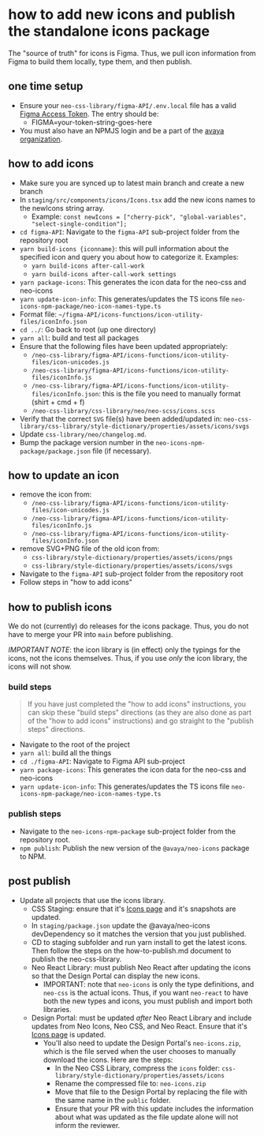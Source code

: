 # how to add new icons and publish the standalone icons package

The "source of truth" for icons is Figma. Thus, we pull icon information from Figma to build them locally, type them, and then publish.

## one time setup

- Ensure your `neo-css-library/figma-API/.env.local` file has a valid [Figma Access Token](https://www.figma.com/developers/api#access-tokens). The entry should be:
  - FIGMA=your-token-string-goes-here
- You must also have an NPMJS login and be a part of the [avaya organization](https://www.npmjs.com/settings/avaya/packages).

## how to add icons

- Make sure you are synced up to latest main branch and create a new branch
- In `staging/src/components/icons/Icons.tsx` add the new icons names to the newIcons string array.
  - Example: `const newIcons = ["cherry-pick", "global-variables", "select-single-condition"];`
- `cd figma-API`: Navigate to the `figma-API` sub-project folder from the repository root
- `yarn build-icons {iconname}`: this will pull information about the specified icon and query you about how to categorize it. Examples:
  - `yarn build-icons after-call-work`
  - `yarn build-icons after-call-work settings`
- `yarn package-icons`: This generates the icon data for the neo-css and neo-icons
- `yarn update-icon-info`: This generates/updates the TS icons file `neo-icons-npm-package/neo-icon-names-type.ts`
- Format file: `~/figma-API/icons-functions/icon-utility-files/iconInfo.json`
- `cd ../`: Go back to root (up one directory)
- `yarn all`: build and test all packages
- Ensure that the following files have been updated appropriately:
  - `/neo-css-library/figma-API/icons-functions/icon-utility-files/icon-unicodes.js`
  - `/neo-css-library/figma-API/icons-functions/icon-utility-files/iconInfo.js`
  - `/neo-css-library/figma-API/icons-functions/icon-utility-files/iconInfo.json`: this is the file you need to manually format (shirt + cmd + f)
  - `/neo-css-library/css-library/neo/neo-scss/icons.scss`
- Verify that the correct `SVG` file(s) have been added/updated in: `neo-css-library/css-library/style-dictionary/properties/assets/icons/svgs`
- Update `css-library/neo/changelog.md`.
- Bump the package version number in the `neo-icons-npm-package/package.json` file (if necessary).

## how to update an icon

- remove the icon from:
  - `/neo-css-library/figma-API/icons-functions/icon-utility-files/icon-unicodes.js`
  - `/neo-css-library/figma-API/icons-functions/icon-utility-files/iconInfo.js`
  - `/neo-css-library/figma-API/icons-functions/icon-utility-files/iconInfo.json`
- remove SVG+PNG file of the old icon from:
  - `css-library/style-dictionary/properties/assets/icons/pngs`
  - `css-library/style-dictionary/properties/assets/icons/svgs`
- Navigate to the `figma-API` sub-project folder from the repository root
- Follow steps in "how to add icons"

## how to publish icons

We do not (currently) do releases for the icons package. Thus, you do not have to merge your PR into `main` before publishing.

*IMPORTANT NOTE*: the icon library is (in effect) only the typings for the icons, not the icons themselves. Thus, if you use *only* the icon library, the icons will not show.

### build steps

> If you have just completed the "how to add icons" instructions, you can skip these "build steps" directions (as they are also done as part of the "how to add icons" instructions) and go straight to the "publish steps" directions.

- Navigate to the root of the project
- `yarn all`: build all the things
- `cd ./figma-API`: Navigate to Figma API sub-project
- `yarn package-icons`: This generates the icon data for the neo-css and neo-icons
- `yarn update-icon-info`: This generates/updates the TS icons file `neo-icons-npm-package/neo-icon-names-type.ts`

### publish steps

- Navigate to the `neo-icons-npm-package` sub-project folder from the repository root.
- `npm publish`: Publish the new version of the `@avaya/neo-icons` package to NPM.

## post publish

- Update all projects that use the icons library.
  - CSS Staging: ensure that it's [Icons page](https://css-staging.netlify.app/icons/) and it's snapshots are updated.
  - In `staging/package.json` update the @avaya/neo-icons devDependency so it matches the version that you just published.
  - CD to staging subfolder and run yarn install to get the latest icons. Then follow the steps on the how-to-publish.md document to publish the neo-css-library.
  - Neo React Library: must publish Neo React after updating the icons so that the Design Portal can display the new icons.
    - IMPORTANT: note that `neo-icons` is only the type definitions, and `neo-css` is the actual icons. Thus, if you want `neo-react` to have both the new types and icons, you must publish and import both libraries.
  - Design Portal: must be updated *after* Neo React Library and include updates from Neo Icons, Neo CSS, and Neo React. Ensure that it's [Icons page](https://design.avaya.com/icons) is updated.
    - You'll also need to update the Design Portal's `neo-icons.zip`, which is the file served when the user chooses to manually download the icons. Here are the steps:
      - In the Neo CSS Library, compress the `icons` folder: `css-library/style-dictionary/properties/assets/icons`
      - Rename the compressed file to: `neo-icons.zip`
      - Move that file to the Design Portal by replacing the file with the same name in the `public` folder.
      - Ensure that your PR with this update includes the information about what was updated as the file update alone will not inform the reviewer.
